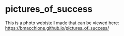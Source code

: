# pictures_of_success

This is a photo webiste I made that can be viewed here:
https://bmacchione.github.io/pictures_of_success/
